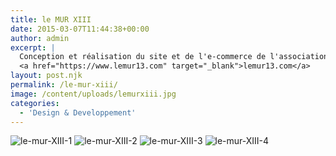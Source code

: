 ```yaml
---
title: le MUR XIII
date: 2015-03-07T11:44:38+00:00
author: admin
excerpt: |
  Conception et réalisation du site et de l'e-commerce de l'association de street art Le Mur XIII.
  <a href="https://www.lemur13.com" target="_blank">lemur13.com</a>
layout: post.njk
permalink: /le-mur-xiii/
image: /content/uploads/lemurxiii.jpg
categories:
  - 'Design & Developpement'
---
```

![le-mur-XIII-1](./content/uploads/le-mur-XIII-01.png)
![le-mur-XIII-2](./content/uploads/le-mur-XIII-02.png)
![le-mur-XIII-3](./content/uploads/le-mur-XIII-03.png)
![le-mur-XIII-4](./content/uploads/le-mur-XIII-04.png)
